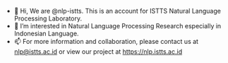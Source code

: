 - 👋 Hi, We are @nlp-istts. This is an account for ISTTS Natural Language Processing Laboratory.
- 👀 I’m interested in Natural Language Processing Research especially in Indonesian Language.
- 📫 For more information and collaboration, please contact us at nlp@istts.ac.id or view our project at https://nlp.istts.ac.id

<!---
nlp-istts/nlp-istts is a ✨ special ✨ repository because its `README.md` (this file) appears on your GitHub profile.
You can click the Preview link to take a look at your changes.
--->
